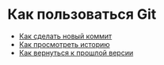 # Как пользоваться Git
- [Как сделать новый коммит](commmit_help.md)
- [Как просмотреть историю](log_help.md)
- [Как вернуться к прошлой версии](reset_help.md)
